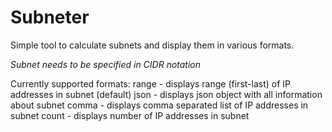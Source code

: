 # Subneter

Simple tool to calculate subnets and display them in various formats.

*Subnet needs to be specified in CIDR notation*

Currently supported formats:
    range - displays range (first-last) of IP addresses in subnet (default)
    json - displays json object with all information about subnet
    comma - displays comma separated list of IP addresses in subnet
    count - displays number of IP addresses in subnet

